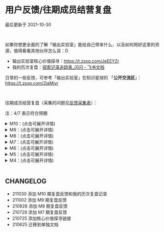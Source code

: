 # 用户反馈/往期成员结营复盘
最后更新于 2021-10-30

<br>

如果你想更全面的了解「输出实验室」能给自己带来什么，以及如何用好这里的资源，值得看看其他伙伴怎么说：D

- 输出实验室核心价值探寻：https://t.zsxq.com/JeEEYZr
- 我的历次复盘：[探索记录追踪表_闪闪 - 飞书文档](https://mzm628l8fj.feishu.cn/sheets/shtcnGOoXwn6JtF4UC0cKM8sMed?sheet=FFqkNm)

日常的一些反馈，可参考「输出实验室」在知识星球的 「**公开交流区**」： https://t.zsxq.com/2jaMjyr

<br>

往期成员结营复盘（采集的问题见[反馈采集表](http://ishanshan.mikecrm.com/IZykf3N)）：

注：4/7 表示符合预期

<details>
<summary> M10：(点击可展开详情)</summary>

![fb_fom10-1.png](http://ishanshan.zoomquiet.top/share/fb_fom10-1.png?imageslim)
![fb_fom10-2.png](http://ishanshan.zoomquiet.top/share/fb_fom10-2.png?imageslim)
![fb_fom10-3.png](http://ishanshan.zoomquiet.top/share/fb_fom10-3.png?imageslim)
![fb_fom10-4.png](http://ishanshan.zoomquiet.top/share/fb_fom10-4.png?imageslim)

</details>




<details>
<summary> M9：(点击可展开详情)</summary>

![fb_fom9-1.png](http://ishanshan.zoomquiet.top/share/fb_fom9-1.png?imageslim)
![fb_fom9-2.png](http://ishanshan.zoomquiet.top/share/fb_fom9-2.png?imageslim)
![fb_fom9-3.png](http://ishanshan.zoomquiet.top/share/fb_fom9-3.png?imageslim)

</details>

<details>
<summary>M8：(点击可展开详情)</summary>

![fb_fom8-1.png](http://ishanshan.zoomquiet.top/share/fb_fom8-1.png)
![fb_fom8-2.jpeg](http://ishanshan.zoomquiet.top/share/fb_fom8-2.jpeg)
![fb_fom8-3.png](http://ishanshan.zoomquiet.top/share/fb_fom8-3.png)

</details>


<details>
<summary>M7：(点击可展开详情)</summary>

![fb_fom7-5.png](http://ishanshan.zoomquiet.top/share/fb_fom7-5.png)
![fb_fom7-2.png](http://ishanshan.zoomquiet.top/share/fb_fom7-2.png)
![fb_fom7-4.png](http://ishanshan.zoomquiet.top/share/fb_fom7-4.png)

</details>




<details>
<summary>M6：(点击可展开详情)</summary>

![fb_fom6-1.png](http://ishanshan.zoomquiet.top/share/fb_fom6-1.png)

![fb_fom6-2.png](http://ishanshan.zoomquiet.top/share/fb_fom6-2.png)

</details>

<details>
<summary>M5：(点击可展开详情)</summary>

 ![part1](http://ishanshan.zoomquiet.top/share/fb_fom5-1.png)

 ![part2](http://ishanshan.zoomquiet.top/share/fb_fom5-2.png)
</details>

<details>
<summary>M4：(点击可展开详情)</summary>

 ![part1](http://ishanshan.zoomquiet.top/share/fb_fom4.jpg)


</details>


<br>



## CHANGELOG

- 211030 添加 M10 期复盘反馈和我的历次复盘记录
- 211002 添加 M9 期复盘反馈
- 210828 添加 M8 期复盘反馈
- 210729 添加 M7 期复盘反馈
- 210725 添加核心价值探寻链接
- 210625 迁移到单独文档
